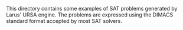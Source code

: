 This directory contains some examples of SAT problems generated by Larus' URSA engine.
The problems are expressed using the DIMACS standard format accepted by most SAT solvers.
